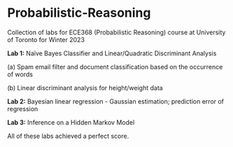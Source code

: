 # Probabilistic-Reasoning
Collection of labs for ECE368 (Probabilistic Reasoning) course at University of Toronto for Winter 2023

**Lab 1:** Naïve Bayes Classifier and Linear/Quadratic Discriminant Analysis 

(a) Spam email filter and document classification based on the occurrence of words 

(b) Linear discriminant analysis for height/weight data 

**Lab 2:** Bayesian linear regression - Gaussian estimation; prediction error of regression

**Lab 3:** Inference on a Hidden Markov Model 

All of these labs achieved a perfect score.
